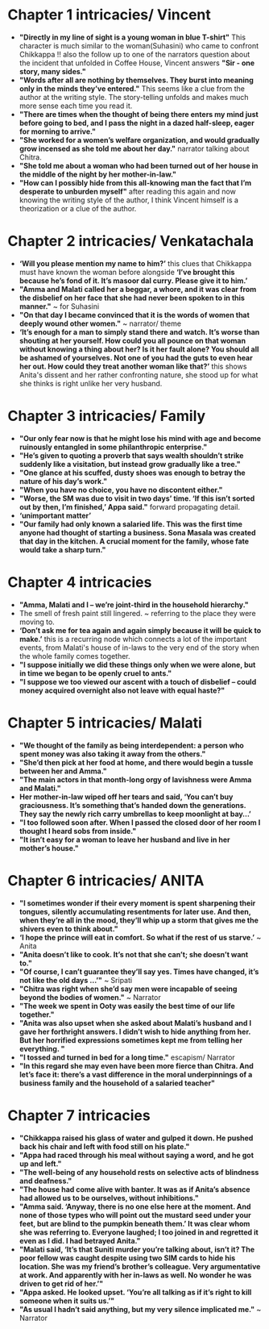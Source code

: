 # Chapter 1 intricacies/ Vincent
* **"Directly in my line of sight is a young woman in blue T-shirt"** 
This character is much similar to the woman(Suhasini) who came to confront Chikkappa !!
also the follow up to one of the narrators question about the incident that unfolded in Coffee House, Vincent answers **"Sir - one story, many sides."**
* **"Words after all are nothing by themselves. They burst into meaning only in the minds they’ve entered."**
This seems like a clue from the author at the writing style. The story-telling unfolds and makes much more sense each time you read it.
* **"There are times when the thought of being there enters my mind just before going to bed, and I pass the night in a dazed half-sleep, eager for morning to arrive."**
* **"She worked for a women’s welfare organization, and would gradually grow incensed as she told me about her day."** narrator talking about Chitra.
* **"She told me about a woman who had been turned out of her house in the middle of the night by her mother-in-law."** 
* **"How can I possibly hide from this all-knowing man the fact that I’m desperate to unburden myself"** after reading this again and now knowing the writing style of the author, I think Vincent himself is a theorization or a clue of the author.
# Chapter 2 intricacies/ Venkatachala
* **‘Will you please mention my name to him?’** this clues that Chikkappa must have known the woman before alongside **‘I’ve brought this because he’s fond of it. It’s masoor dal curry. Please give it to him.’**
* **"Amma and Malati called her a beggar, a whore, and it was clear from the disbelief on her face that she had never been spoken to in this manner."** ~ for Suhasini
* **"On that day I became convinced that it is the words of women that deeply wound other women."** ~  narrator/ theme
* **‘It’s enough for a man to simply stand there and watch. It’s worse than shouting at her yourself. How could you all pounce on that woman without knowing a thing about her? Is it her fault alone? You should all be ashamed of yourselves. Not one of you had the guts to even hear her out. How could they treat another woman like that?’** this shows Anita's dissent and her rather confronting nature, she stood up for what she thinks is right unlike her very husband.
# Chapter 3 intricacies/ Family
* **"Our only fear now is that he might lose his mind with age and become ruinously entangled in some philanthropic enterprise."**
* **"He’s given to quoting a proverb that says wealth shouldn’t strike suddenly like a visitation, but instead grow gradually like a tree."** 
* **"One glance at his scuffed, dusty shoes was enough to betray the nature of his day’s work."** 
* **"When you have no choice, you have no discontent either."**
* **"Worse, the SM was due to visit in two days’ time. ‘If this isn’t sorted out by then, I’m finished,’ Appa said."** forward propagating detail.
* **‘unimportant matter’** 
* **"Our family had only known a salaried life. This was the first time anyone had thought of starting a business. Sona Masala was created that day in the kitchen. A crucial moment for the family, whose fate would take a sharp turn."**
# Chapter 4 intricacies
* **"Amma, Malati and I – we’re joint-third in the household hierarchy."**
* The smell of fresh paint still lingered. ~ referring to the place they were moving to.
* **‘Don’t ask me for tea again and again simply because it will be quick to make.’** this is a recurring node which connects a lot of the important events, from Malati's house of in-laws to the very end of the story when the whole family comes together.
* **"I suppose initially we did these things only when we were alone, but in time we began to be openly cruel to ants."**
* **"I suppose we too viewed our ascent with a touch of disbelief – could money acquired overnight also not leave with equal haste?"**
# Chapter 5 intricacies/ Malati
* **"We thought of the family as being interdependent: a person who spent money was also taking it away from the others."**
* **"She’d then pick at her food at home, and there would begin a tussle between her and Amma."**
* **"The main actors in that month-long orgy of lavishness were Amma and Malati."**
* **Her mother-in-law wiped off her tears and said, ‘You can’t buy graciousness. It’s something that’s handed down the generations. They say the newly rich carry umbrellas to keep moonlight at bay…’**
* **"I too followed soon after. When I passed the closed door of her room I thought I heard sobs from inside."** 
* **"It isn’t easy for a woman to leave her husband and live in her mother’s house."**
# Chapter 6 intricacies/ ANITA
* **"I sometimes wonder if their every moment is spent sharpening their tongues, silently accumulating resentments for later use. And then, when they’re all in the mood, they’ll whip up a storm that gives me the shivers even to think about."**
* **‘I hope the prince will eat in comfort. So what if the rest of us starve.’**  ~ Anita 
* **"Anita doesn’t like to cook. It’s not that she can’t; she doesn’t want to."**
* **"Of course, I can’t guarantee they’ll say yes. Times have changed, it’s not like the old days …’"** ~ Sripati
* **"Chitra was right when she’d say men were incapable of seeing beyond the bodies of women."** ~ Narrator
* **"The week we spent in Ooty was easily the best time of our life together."**
* **"Anita was also upset when she asked about Malati’s husband and I gave her forthright answers. I didn’t wish to hide anything from her. But her horrified expressions sometimes kept me from telling her everything. "**
* **"I tossed and turned in bed for a long time."** escapism/ Narrator
* **"In this regard she may even have been more fierce than Chitra. And let’s face it: there’s a vast difference in the moral underpinnings of a business family and the household of a salaried teacher"**
# Chapter 7 intricacies
* **"Chikkappa raised his glass of water and gulped it down. He pushed back his chair and left with food still on his plate."**
* **"Appa had raced through his meal without saying a word, and he got up and left."**
* **"The well-being of any household rests on selective acts of blindness and deafness."**
* **"The house had come alive with banter. It was as if Anita’s absence had allowed us to be ourselves, without inhibitions."**
* **"Amma said. ‘Anyway, there is no one else here at the moment. And none of those types who will point out the mustard seed under your feet, but are blind to the pumpkin beneath them.’ It was clear whom she was referring to. Everyone laughed; I too joined in and regretted it even as I did. I had betrayed Anita."**
* **"Malati said, ‘It’s that Suniti murder you’re talking about, isn’t it? The poor fellow was caught despite using two SIM cards to hide his location. She was my friend’s brother’s colleague. Very argumentative at work. And apparently with her in-laws as well. No wonder he was driven to get rid of her.’"**
* **"Appa asked. He looked upset. ‘You’re all talking as if it’s right to kill someone when it suits us.’"**
* **"As usual I hadn’t said anything, but my very silence implicated me."** ~ Narrator
